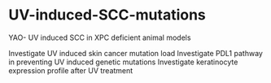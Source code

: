 # UV-induced-SCC-mutations



 
YAO- UV induced SCC in XPC deficient animal models
 
Investigate UV induced skin cancer mutation load
Investigate PDL1 pathway in preventing UV induced genetic mutations
Investigate keratinocyte expression profile after UV treatment
